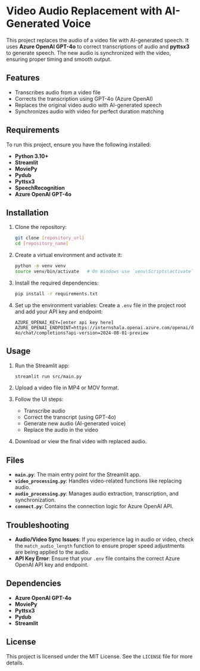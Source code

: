 # Video Audio Replacement with AI-Generated Voice

This project replaces the audio of a video file with AI-generated speech. It uses **Azure OpenAI GPT-4o** to correct transcriptions of audio and **pyttsx3** to generate speech. The new audio is synchronized with the video, ensuring proper timing and smooth output.

## Features
- Transcribes audio from a video file
- Corrects the transcription using GPT-4o (Azure OpenAI)
- Replaces the original video audio with AI-generated speech
- Synchronizes audio with video for perfect duration matching

## Requirements
To run this project, ensure you have the following installed:
- **Python 3.10+**
- **Streamlit**
- **MoviePy**
- **Pydub**
- **Pyttsx3**
- **SpeechRecognition**
- **Azure OpenAI GPT-4o**

## Installation

1. Clone the repository:
    ```bash
    git clone [repository_url]
    cd [repository_name]
    ```

2. Create a virtual environment and activate it:
    ```bash
    python -m venv venv
    source venv/bin/activate   # On Windows use `venv\Scripts\activate`
    ```

3. Install the required dependencies:
    ```bash
    pip install -r requirements.txt
    ```

4. Set up the environment variables:
    Create a `.env` file in the project root and add your API key and endpoint:
    ```text
    AZURE_OPENAI_KEY=[enter api key here] 
    AZURE_OPENAI_ENDPOINT=https://internshala.openai.azure.com/openai/deployments/gpt-4o/chat/completions?api-version=2024-08-01-preview
    ```

## Usage

1. Run the Streamlit app:
    ```bash
    streamlit run src/main.py
    ```

2. Upload a video file in MP4 or MOV format.

3. Follow the UI steps:
    - Transcribe audio
    - Correct the transcript (using GPT-4o)
    - Generate new audio (AI-generated voice)
    - Replace the audio in the video

4. Download or view the final video with replaced audio.

## Files
- **`main.py`**: The main entry point for the Streamlit app.
- **`video_processing.py`**: Handles video-related functions like replacing audio.
- **`audio_processing.py`**: Manages audio extraction, transcription, and synchronization.
- **`connect.py`**: Contains the connection logic for Azure OpenAI API.

## Troubleshooting

- **Audio/Video Sync Issues**: If you experience lag in audio or video, check the `match_audio_length` function to ensure proper speed adjustments are being applied to the audio.
- **API Key Error**: Ensure that your `.env` file contains the correct Azure OpenAI API key and endpoint.
  
## Dependencies
- **Azure OpenAI GPT-4o**
- **MoviePy**
- **Pyttsx3**
- **Pydub**
- **Streamlit**

## License
This project is licensed under the MIT License. See the `LICENSE` file for more details.
